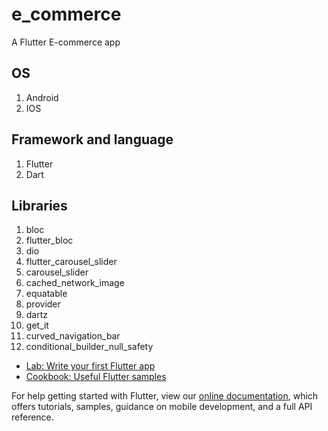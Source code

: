 # e_commerce

A Flutter E-commerce app 

## OS

1. Android
2. IOS



## Framework and language  

1. Flutter 
2. Dart

## Libraries

1. bloc
2. flutter_bloc
3. dio
4. flutter_carousel_slider
5. carousel_slider
6. cached_network_image
7. equatable
8. provider
9. dartz
10. get_it
11. curved_navigation_bar
12. conditional_builder_null_safety





- [Lab: Write your first Flutter app](https://flutter.dev/docs/get-started/codelab)
- [Cookbook: Useful Flutter samples](https://flutter.dev/docs/cookbook)

For help getting started with Flutter, view our
[online documentation](https://flutter.dev/docs), which offers tutorials,
samples, guidance on mobile development, and a full API reference.
